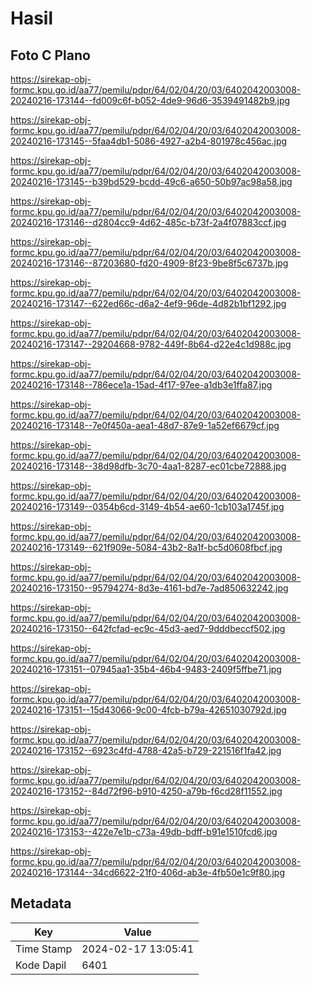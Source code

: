 # Hasil

## Foto C Plano

https://sirekap-obj-formc.kpu.go.id/aa77/pemilu/pdpr/64/02/04/20/03/6402042003008-20240216-173144--fd009c6f-b052-4de9-96d6-3539491482b9.jpg

https://sirekap-obj-formc.kpu.go.id/aa77/pemilu/pdpr/64/02/04/20/03/6402042003008-20240216-173145--5faa4db1-5086-4927-a2b4-801978c456ac.jpg

https://sirekap-obj-formc.kpu.go.id/aa77/pemilu/pdpr/64/02/04/20/03/6402042003008-20240216-173145--b39bd529-bcdd-49c6-a650-50b97ac98a58.jpg

https://sirekap-obj-formc.kpu.go.id/aa77/pemilu/pdpr/64/02/04/20/03/6402042003008-20240216-173146--d2804cc9-4d62-485c-b73f-2a4f07883ccf.jpg

https://sirekap-obj-formc.kpu.go.id/aa77/pemilu/pdpr/64/02/04/20/03/6402042003008-20240216-173146--87203680-fd20-4909-8f23-9be8f5c6737b.jpg

https://sirekap-obj-formc.kpu.go.id/aa77/pemilu/pdpr/64/02/04/20/03/6402042003008-20240216-173147--622ed66c-d6a2-4ef9-96de-4d82b1bf1292.jpg

https://sirekap-obj-formc.kpu.go.id/aa77/pemilu/pdpr/64/02/04/20/03/6402042003008-20240216-173147--29204668-9782-449f-8b64-d22e4c1d988c.jpg

https://sirekap-obj-formc.kpu.go.id/aa77/pemilu/pdpr/64/02/04/20/03/6402042003008-20240216-173148--786ece1a-15ad-4f17-97ee-a1db3e1ffa87.jpg

https://sirekap-obj-formc.kpu.go.id/aa77/pemilu/pdpr/64/02/04/20/03/6402042003008-20240216-173148--7e0f450a-aea1-48d7-87e9-1a52ef6679cf.jpg

https://sirekap-obj-formc.kpu.go.id/aa77/pemilu/pdpr/64/02/04/20/03/6402042003008-20240216-173148--38d98dfb-3c70-4aa1-8287-ec01cbe72888.jpg

https://sirekap-obj-formc.kpu.go.id/aa77/pemilu/pdpr/64/02/04/20/03/6402042003008-20240216-173149--0354b6cd-3149-4b54-ae60-1cb103a1745f.jpg

https://sirekap-obj-formc.kpu.go.id/aa77/pemilu/pdpr/64/02/04/20/03/6402042003008-20240216-173149--621f909e-5084-43b2-8a1f-bc5d0608fbcf.jpg

https://sirekap-obj-formc.kpu.go.id/aa77/pemilu/pdpr/64/02/04/20/03/6402042003008-20240216-173150--95794274-8d3e-4161-bd7e-7ad850632242.jpg

https://sirekap-obj-formc.kpu.go.id/aa77/pemilu/pdpr/64/02/04/20/03/6402042003008-20240216-173150--642fcfad-ec9c-45d3-aed7-9dddbeccf502.jpg

https://sirekap-obj-formc.kpu.go.id/aa77/pemilu/pdpr/64/02/04/20/03/6402042003008-20240216-173151--07945aa1-35b4-46b4-9483-2409f5ffbe71.jpg

https://sirekap-obj-formc.kpu.go.id/aa77/pemilu/pdpr/64/02/04/20/03/6402042003008-20240216-173151--15d43066-9c00-4fcb-b79a-42651030792d.jpg

https://sirekap-obj-formc.kpu.go.id/aa77/pemilu/pdpr/64/02/04/20/03/6402042003008-20240216-173152--6923c4fd-4788-42a5-b729-221516f1fa42.jpg

https://sirekap-obj-formc.kpu.go.id/aa77/pemilu/pdpr/64/02/04/20/03/6402042003008-20240216-173152--84d72f96-b910-4250-a79b-f6cd28f11552.jpg

https://sirekap-obj-formc.kpu.go.id/aa77/pemilu/pdpr/64/02/04/20/03/6402042003008-20240216-173153--422e7e1b-c73a-49db-bdff-b91e1510fcd6.jpg

https://sirekap-obj-formc.kpu.go.id/aa77/pemilu/pdpr/64/02/04/20/03/6402042003008-20240216-173144--34cd6622-21f0-406d-ab3e-4fb50e1c9f80.jpg


## Metadata

| Key        | Value               |
| ---------- | ------------------- |
| Time Stamp | 2024-02-17 13:05:41 |
| Kode Dapil | 6401                |



